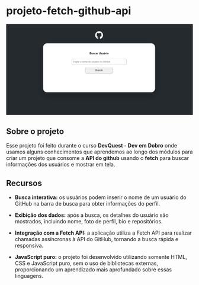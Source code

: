 # projeto-fetch-github-api

![](./design/desktop-design.gif)

## Sobre o projeto

Esse projeto foi feito durante o curso **DevQuest - Dev em Dobro** onde usamos alguns conhecimentos que aprendemos ao longo dos módulos para criar um projeto que consome a **API do github** usando o **fetch** para buscar informações dos usuários e mostrar em tela.

## Recursos

- **Busca interativa:** os usuários podem inserir o nome de um usuário do GitHub na barra de busca para obter informações do perfil.

- **Exibição dos dados:** após a busca, os detalhes do usuário são mostrados, incluindo nome, foto de perfil, bio e repositórios.

- **Integração com a Fetch API:** a aplicação utiliza a Fetch API para realizar chamadas assíncronas à API do GitHub, tornando a busca rápida e responsiva.

- **JavaScript puro:** o projeto foi desenvolvido utilizando somente HTML, CSS e JavaScript puro, sem o uso de bibliotecas externas, proporcionando um aprendizado mais aprofundado sobre essas linguagens.